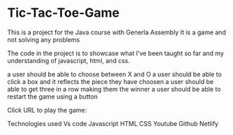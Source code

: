 # Tic-Tac-Toe-Game
This is a project for the Java course with Generla Assembly
It is a game and not solving any problems 


The code in the project is to showcase what I've been taught so far and my understanding of javascript, html, and css.


a user should be able to choose between X and O
a user should be able to click a box and it reflects the piece they have choosen
a user should be able to get three in a row making them the winner
a user should be able to restart the game using a button

Click URL to play the game:

Technologies used 
Vs code
Javascript 
HTML
CSS
Youtube
Github
Netlify
